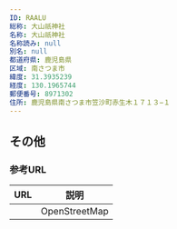 ```yaml
---
ID: RAALU
総称: 大山祇神社
名称: 大山祇神社
名称読み: null
別名: null
都道府県: 鹿児島県
区域: 南さつま市
緯度: 31.3935239
経度: 130.1965744
郵便番号: 8971302
住所: 鹿児島県南さつま市笠沙町赤生木１７１３−１
---
```


## その他

### 参考URL

| URL | 説明          |
| --- | ------------- |
|     | OpenStreetMap |
